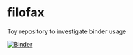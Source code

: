 # filofax
Toy repository to investigate binder usage

[![Binder](http://mybinder.org/badge.svg)](http://mybinder.org/repo/corinnebosley/filofax)
